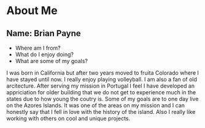# About Me 
## Name: Brian Payne
- Where am I from?
- What do I enjoy doing?
- What are some of my goals?

I was born in California but after two years moved to fruita Colorado where I have stayed until now. I really enjoy playing volleyball. I am also a fan of old arcitecture. After serving my mission in Portugal I feel I have developed an appriciation for older building that we do not get to experience much in the states due to how young the coutry is. Some of my goals are to one day live on the Azores Islands. It was one of the areas on my mission and I can honestly say that I fell in love with the history of the island. 
Also I really like working with others on cool and unique projects.
